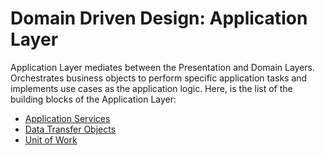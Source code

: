 # Domain Driven Design: Application Layer

Application Layer mediates between the Presentation and Domain Layers. Orchestrates business objects to perform specific application tasks and implements use cases as the application logic. Here, is the list of the building blocks of the Application Layer:

* [Application Services](./application-services.md)
* [Data Transfer Objects](./data-transfer-objects.md)
* [Unit of Work](./unit-of-work.md)